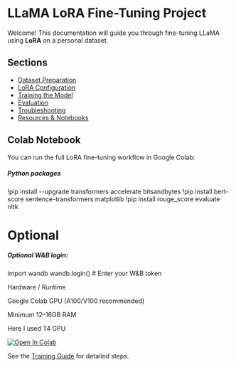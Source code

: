 # LLaMA LoRA Fine-Tuning Project

Welcome! This documentation will guide you through fine-tuning LLaMA using **LoRA** on a personal dataset.

## Sections
- [Dataset Preparation](dataset.md)
- [LoRA Configuration](lora_config.md)
- [Training the Model](training.md)
- [Evaluation](evaluation.md)
- [Troubleshooting](troubleshooting.md)
- [Resources & Notebooks](resources.md)




## Colab Notebook

You can run the full LoRA fine-tuning workflow in Google Colab:




##### Python packages 

!pip install --upgrade transformers accelerate bitsandbytes
!pip install bert-score sentence-transformers matplotlib
!pip install rouge_score evaluate nltk
 
# Optional


##### Optional W&B login:

import wandb
wandb.login()  # Enter your W&B token




Hardware / Runtime

Google Colab GPU (A100/V100 recommended)

Minimum 12–16GB RAM 

Here I used T4 GPU 





[![Open In Colab](https://colab.research.google.com/assets/colab-badge.svg)](https://colab.research.google.com/githubChallapalliHemanthsaikumar/llama-lora-personal-finetune/blob/main/notebooks/LLaMA_LoRA_Personal_Finetune.ipynb)







See the [Training Guide](training.md) for detailed steps.


